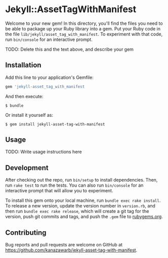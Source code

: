 # Jekyll::AssetTagWithManifest

Welcome to your new gem! In this directory, you'll find the files you need to be able to package up your Ruby library into a gem. Put your Ruby code in the file `lib/jekyll/asset_tag_with_manifest`. To experiment with that code, run `bin/console` for an interactive prompt.

TODO: Delete this and the text above, and describe your gem

## Installation

Add this line to your application's Gemfile:

```ruby
gem 'jekyll-asset_tag_with_manifest
```

And then execute:

    $ bundle

Or install it yourself as:

    $ gem install jekyll-asset-tag-with-manifest

## Usage

TODO: Write usage instructions here

## Development

After checking out the repo, run `bin/setup` to install dependencies. Then, run `rake test` to run the tests. You can also run `bin/console` for an interactive prompt that will allow you to experiment.

To install this gem onto your local machine, run `bundle exec rake install`. To release a new version, update the version number in `version.rb`, and then run `bundle exec rake release`, which will create a git tag for the version, push git commits and tags, and push the `.gem` file to [rubygems.org](https://rubygems.org).

## Contributing

Bug reports and pull requests are welcome on GitHub at https://github.com/kanazawarb/jekyll-asset-tag-with-manifest.
